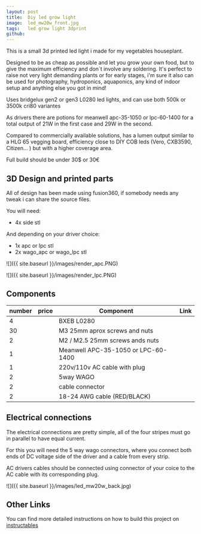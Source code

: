 ```yaml
---
layout: post
title:  Diy led grow light
image:  led_mw20w_front.jpg
tags:   led grow light 3dprint
github: 
---
```

This is a small 3d printed led light i made for my vegetables houseplant. 



Designed to be as cheap as possible and let you grow your own food,  but to give the maximum efficiency and don´t involve any soldering. It's perfect to raise not very light demanding plants or for early stages,  i'm sure it also can be used for photography, hydroponics, aquaponics,  any kind of indoor setup and anything else you got in mind! 

Uses bridgelux gen2 or gen3 L0280 led lights, and can use both 500k or 3500k cri80 variantes

As drivers there are potions for meanwell apc-35-1050 or lpc-60-1400 for a total output of 21W in the first case and 29W in the second.

Compared to commercially available solutions, has a lumen output  similar to a HLG 65 vegging board, efficiency close to DIY COB leds  (Vero, CXB3590, Citizen... ) but with a higher coverage area.

Full build should be under 30$ or 30€

## 3D Design and printed parts

All of design has been made using fusion360, if somebody needs any tweak i can share the source files.

You will need:

- 4x side stl

And depending on your driver choice:

- 1x apc or lpc stl
- 2x wago_apc or wago_lpc stl

![]({{ site.baseurl }}/images/render_apc.PNG)

![]({{ site.baseurl }}/images/render_lpc.PNG)

## Components

| number | price | Component                           | Link |
| ------ | ----- | ----------------------------------- | ---- |
| 4      |       | BXEB L0280                          |      |
| 30     |       | M3 25mm aprox screws and nuts       |      |
| 2      |       | M2 / M2.5 25mm screws ands nuts     |      |
| 1      |       | Meanwell APC-35-1050 or LPC-60-1400 |      |
| 1      |       | 220v/110v AC cable with plug        |      |
| 2      |       | 5way WAGO                           |      |
| 2      |       | cable connector                     |      |
| 2      |       | 18-24 AWG cable (RED/BLACK)         |      |



## Electrical connections

The electrical connections are pretty simple, all of the four stripes must go in parallel to have equal current.

For this you will need the 5 way wago connectors, where you connect both ends of DC voltage side of the driver and a cable from every strip.

AC drivers cables should be connected using connector of your coice to the AC cable with its corresponding plug.

![]({{ site.baseurl }}/images/led_mw20w_back.jpg)

## Other Links

You can find more detailed instructions on how to build this project on [instructables][instructables-link]

[instructables-link]: https://www.instructables.com/id/30-3D-Printed-Efficient-Led-Grow-Light/